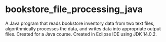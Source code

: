 # bookstore_file_processing_java

A Java program that reads bookstore inventory data from two text files, algorithmically processes the data, and writes data into appropriate output files. Created for a Java course. Created in Eclipse IDE using JDK 14.0.2.
